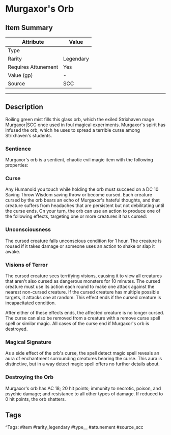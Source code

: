# Murgaxor's Orb

## Item Summary

| Attribute            | Value                        |
|----------------------|------------------------------|
| Type                 |   |
| Rarity               | Legendary             |
| Requires Attunement  | Yes                |
| Value (gp)           | -    |
| Source               | SCC |

---

## Description

Roiling green mist fills this glass orb, which the exiled Strixhaven mage Murgaxor|SCC once used in foul magical experiments. Murgaxor's spirit has infused the orb, which he uses to spread a terrible curse among Strixhaven's students.

### Sentience

Murgaxor's orb is a sentient, chaotic evil magic item with the following properties:

### Curse

Any Humanoid you touch while holding the orb must succeed on a DC 10 Saving Throw Wisdom saving throw or become cursed. Each creature cursed by the orb bears an echo of Murgaxor's hateful thoughts, and that creature suffers from headaches that are persistent but not debilitating until the curse ends. On your turn, the orb can use an action to produce one of the following effects, targeting one or more creatures it has cursed:

### Unconsciousness

The cursed creature falls unconscious condition for 1 hour. The creature is roused if it takes damage or someone uses an action to shake or slap it awake.

### Visions of Terror

The cursed creature sees terrifying visions, causing it to view all creatures that aren't also cursed as dangerous monsters for 10 minutes. The cursed creature must use its action each round to make one attack against the nearest non-cursed creature. If the cursed creature has multiple possible targets, it attacks one at random. This effect ends if the cursed creature is incapacitated condition.

After either of these effects ends, the affected creature is no longer cursed. The curse can also be removed from a creature with a remove curse spell spell or similar magic. All cases of the curse end if Murgaxor's orb is destroyed.

### Magical Signature

As a side effect of the orb's curse, the spell detect magic spell reveals an aura of enchantment surrounding creatures bearing the curse. This aura is distinctive, but in a way detect magic spell offers no further details about.

### Destroying the Orb

Murgaxor's orb has AC 18; 20 hit points; immunity to necrotic, poison, and psychic damage; and resistance to all other types of damage. If reduced to 0 hit points, the orb shatters.

## Tags

^Tags: #item #rarity_legendary #type__ #attunement #source_scc